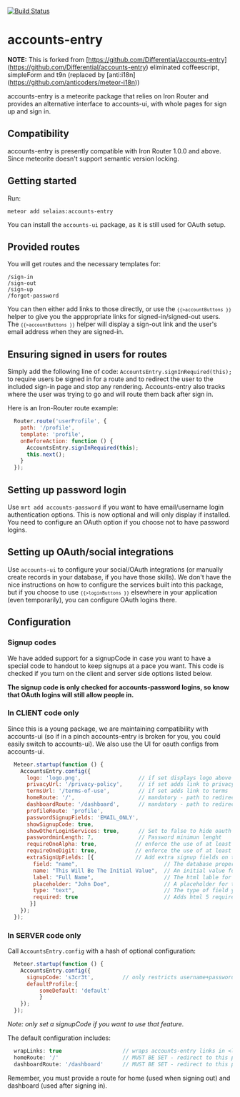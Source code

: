

[![Build Status](https://travis-ci.org/selaias/accounts-entry.png)](https://travis-ci.org/selaias/accounts-entry)


# accounts-entry

**NOTE:** This is forked from [https://github.com/Differential/accounts-entry] (https://github.com/Differential/accounts-entry) eliminated coffeescript, simpleForm and t9n (replaced by [anti:i18n] (https://github.com/anticoders/meteor-i18n))

accounts-entry is a meteorite package that relies on Iron Router and provides an
alternative interface to accounts-ui, with whole pages for sign up
and sign in.


## Compatibility

accounts-entry is presently compatible with Iron Router 1.0.0 and above. Since meteorite doesn't support semantic version locking.

## Getting started

Run:

```
meteor add selaias:accounts-entry
```

You can install the `accounts-ui` package, as it is still used for OAuth setup.

## Provided routes

You will get routes and the necessary templates for:

```
/sign-in
/sign-out
/sign-up
/forgot-password
```


You can then either add links to those directly, or use the <code>`{{>accountButtons }}`</code> helper to give you the apppropriate links for signed-in/signed-out users.  The <code>`{{>accountButtons }}`</code> helper will display a sign-out link and the user's email address when they are signed-in.

## Ensuring signed in users for routes

Simply add the following line of code: `AccountsEntry.signInRequired(this);` to require users be signed in for a route and to redirect the user to the included sign-in page and stop any rendering. Accounts-entry also tracks where the user was trying to go and will route them back after sign in.

Here is an Iron-Router route example:

````js
  Router.route('userProfile', {
    path: '/profile',
    template: 'profile',
    onBeforeAction: function () {
      AccountsEntry.signInRequired(this);
      this.next();
    }
  });
````

## Setting up password login

Use `mrt add accounts-password` if you want to have email/username login authentication options. This is now optional and will only display if installed. You need to configure an OAuth option if you choose not to have password logins.

## Setting up OAuth/social integrations


Use `accounts-ui` to configure your social/OAuth integrations (or manually create records in your database, if you have those skills). We don't have the nice instructions on how to configure the services built into this package, but if you choose to use <code>`{{>loginButtons }}`</code> elsewhere in your application (even temporarily), you can configure OAuth logins there.

## Configuration

### Signup codes

We have added support for a signupCode in case you want to have a special code to handout to keep signups at a pace you want. This code is checked if you turn on the client and server side options listed below.

**The signup code is only checked for accounts-password logins, so know that OAuth logins will still allow people in.**

### In CLIENT code only

Since this is a young package, we are maintaining compatibility with accounts-ui (so if in a pinch accounts-entry is broken for you, you could easily switch to accounts-ui). We also use the UI for oauth configs from accounts-ui.

```js
  Meteor.startup(function () {
    AccountsEntry.config({
      logo: 'logo.png',                  // if set displays logo above sign-in options
      privacyUrl: '/privacy-policy',     // if set adds link to privacy policy and 'you agree to ...' on sign-up page
      termsUrl: '/terms-of-use',         // if set adds link to terms  'you agree to ...' on sign-up page
      homeRoute: '/',                    // mandatory - path to redirect to after sign-out
      dashboardRoute: '/dashboard',      // mandatory - path to redirect to after successful sign-in
      profileRoute: 'profile',
      passwordSignupFields: 'EMAIL_ONLY',
      showSignupCode: true,
      showOtherLoginServices: true,      // Set to false to hide oauth login buttons on the signin/signup pages. Useful if you are using something like accounts-meld or want to oauth for api access
      passwordminLength: 7,              // Password minimun lenght
      requireOneAlpha: true,            // enforce the use of at least 1 char [a-z] while building the password
      requireOneDigit: true,            // enforce the use of at least 1 digit while building the password
      extraSignUpFields: [{             // Add extra signup fields on the signup page
        field: "name",                           // The database property you want to store the data in
        name: "This Will Be The Initial Value",  // An initial value for the field, if you want one
        label: "Full Name",                      // The html lable for the field
        placeholder: "John Doe",                 // A placeholder for the field
        type: "text",                            // The type of field you want
        required: true                           // Adds html 5 required property if true
       }]
    });
  });
```

### In SERVER code only

Call `AccountsEntry.config` with a hash of optional configuration:

```js
  Meteor.startup(function () {
    AccountsEntry.config({
      signupCode: 's3cr3t',         // only restricts username+password users, not OAuth
      defaultProfile:{
          someDefault: 'default'
          }
    });
  });
```

*Note: only set a signupCode if you want to use that feature.*

The default configuration includes:

```js
  wrapLinks: true                   // wraps accounts-entry links in <li> for bootstrap compatability purposes
  homeRoute: '/'                    // MUST BE SET - redirect to this path after sign-out
  dashboardRoute: '/dashboard'      // MUST BE SET - redirect to this path after sign-in
```

Remember, you must provide a route for home (used when signing out) and
dashboard (used after signing in).
